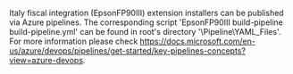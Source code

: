 Italy fiscal integration (EpsonFP90III) extension installers can be published via Azure pipelines. The corresponding script 'EpsonFP90III build-pipeline build-pipeline.yml' can be found in root's directory '\Pipeline\YAML_Files\'.
For more information please check https://docs.microsoft.com/en-us/azure/devops/pipelines/get-started/key-pipelines-concepts?view=azure-devops.